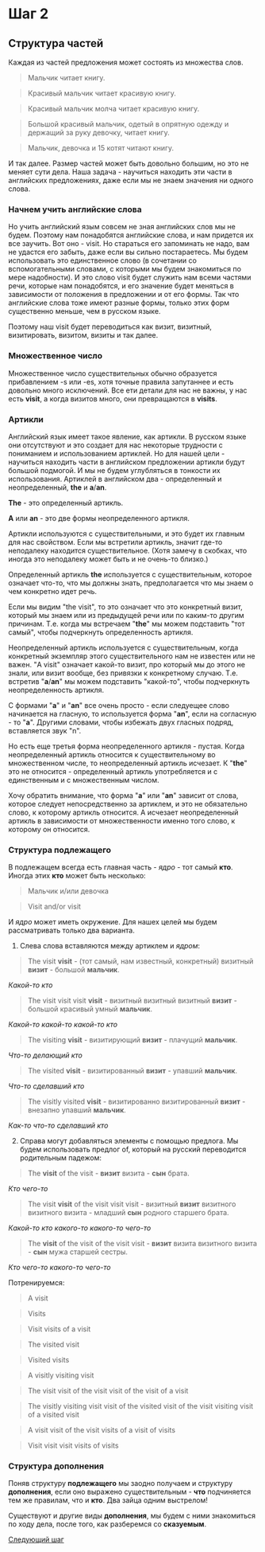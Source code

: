 # Шаг 2

## Структура частей

Каждая из частей предложения может состоять из множества слов.

> Мальчик читает книгу.

> Красивый мальчик читает красивую книгу.

> Красивый мальчик молча читает красивую книгу.

> Большой красивый мальчик, одетый в опрятную одежду и держащий за руку девочку, читает книгу.

> Мальчик, девочка и 15 котят читают книгу.

И так далее. Размер частей может быть довольно большим, но это не меняет сути дела.
Наша задача - научиться находить эти части в английских предложениях, даже если мы
не знаем значения ни одного слова.

### Начнем учить английские слова

Но учить английский язым совсем не зная английских слов мы не будем.
Поэтому нам понадобятся английские слова, и нам придется их все заучить.
Вот оно - visit. Но стараться его запоминать не надо, вам не удастся его забыть,
даже если вы сильно постараетесь. Мы будем использовать это единственное слово
(в сочетании со вспомогательными словами, с которыми мы будем знакомиться по мере надобности).
И это слово visit будет служить нам всеми частями речи, которые нам понадобятся, и его значение
будет меняться в зависимости от положения в предложении и от его формы.
Так что английские слова тоже имеют разные формы, только этих форм существенно меньше,
чем в русском языке.

Поэтому наш visit будет переводиться как визит, визитный, визитировать, визитом, визиты и так далее.

### Множественное число

Множественное число существительных обычно образуется прибавлением -s или -es,
хотя точные правила запутаннее и есть довольно много исключений. Все ети детали
для нас не важны, у нас есть __visit__, а когда визитов много, они превращаются в
__visits__.

### Артикли

Английский язык имеет такое явление, как артикли. В русском языке они отсутствуют и это
создает для нас некоторые трудности с пониманием и использованием артиклей.
Но для нашей цели - научиться
находить части в английском предложении артикли будут большой подмогой. И мы не будем
углубляться в тонкости их использования.
Артиклей в английском два - определенный и неопределенный, __the__ и __a__/__an__.

__The__ -  это определенный артикль.

__A__ или __an__ - это две формы неопределенного артикля.

Артикли используются с существительными, и это будет их главным для нас свойством.
Если мы встретили артикль, значит где-то неподалеку находится существительное.
(Хотя замечу в скобках, что иногда это неподалеку может быть и не очень-то близко.)

Определенный артикль __the__ используется с существительным, которое означает что-то, что
мы должны знать, предполагается что мы знаем о чем конкретно идет речь.

Если мы видим "the visit", то это означает что это конкретный визит, который мы
знаем или из предыдущей речи или по каким-то другим причинам. Т.е. когда мы
встречаем "__the__" мы можем подставить "тот самый", чтобы подчеркнуть определенность
артикля.

Неопределенный артикль используется с существительным, когда конкретный экземпляр этого
существительного нам не известен или не важен. "A visit" означает какой-то визит, про
который мы до этого не знали, или визит вообще, без привязки к конкретному случаю.
Т.е. встретив "__a__/__an__" мы можем подставить "какой-то", чтобы подчеркнуть неопределенность
артикля.

С формами "__a__" и "__an__" все очень просто - если следуещее слово начинается на гласную,
то используется форма "__an__", если на согласную - то "__a__". Другими словами, чтобы избежать
двух гласных подряд, вставляется звук "n".

Но есть еще третья форма неопределенного артикля - пустая. Когда неопределенный
артикль относится к существительному во множественном числе, то неопределенный
артикль исчезает. К "__the__" это не относится - определенный артикль употребляется
и с единственным и с множественным числом.

Хочу обратить внимание, что форма "__a__" или "__an__" зависит от слова, которое следует
непосредственно за артиклем, и это не обязательно слово, к которому артикль
относится. А исчезает неопределенный артикль в зависимости от множественности
именно того слово, к которому он относится.

### Структура подлежащего

В подлежащем всегда есть главная часть - _ядро_ - тот самый __кто__.
Иногда этих __кто__ может быть несколько:

> Мальчик и/или девочка

> Visit and/or visit

И _ядро_ может иметь окружение. Для нашех целей мы будем рассматривать только два
варианта.

1. Слева слова вставляются между артиклем и _ядром_:

> The visit __visit__ 	- (тот самый, нам известный, конкретный) визитный __визит__ - большой __мальчик__.

_Какой-то кто_

> The visit visit visit __visit__ 	- визитный визитный визитный __визит__ - большой красивый умный __мальчик__.

_Какой-то какой-то какой-то кто_

> The visiting __visit__ 	- визитирующий __визит__ - плачущий __мальчик__.

_Что-то делающий кто_

> The visited __visit__ 	- визитированный __визит__ - упавший __мальчик__.

_Что-то сделавший кто_

> The visitly visited __visit__ 	- визитированно визитированный __визит__ - внезапно упавший __мальчик__.

_Как-то что-то сделавший кто_

2. Справа могут добавляться элементы с помощью предлога. Мы будем использовать предлог of,
который на русский переводится родительным падежом:

> The __visit__ of the visit - __визит__ визита - __сын__ брата.

_Кто чего-то_

> The visit __visit__ of the visit visit visit - визитный __визит__ визитного визитного визита - младший __сын__ родного старшего брата.

_Какой-то кто какого-то какого-то чего-то_

> The __visit__ of the visit of the visit visit - __визит__ визита визитного визита - __сын__ мужа старшей сестры.

_Кто чего-то какого-то чего-то_

Потренируемся:

> A visit

> Visits

> Visit visits of a visit

> The visited visit

> Visited visits

> A visitly visiting visit

> The visit visit of the visit visit of the visit of a visit

> The visitly visiting visit visit of the visited visit of the visit visiting visit of a visited visit

> A visit visit of the visit visits of a visit of visits

> Visit visit visit visits of visits


### Структура дополнения

Поняв структуру __подлежащего__ мы заодно получаем и структуру __дополнения__, если оно выражено существительным -
__что__ подчиняется тем же правилам, что и __кто__. Два зайца одним выстрелом!

Существуют и другие виды __дополнения__, мы будем с ними знакомиться по ходу дела, после того, как разберемся
со __сказуемым__.

[Следующий шаг](step3.md)
